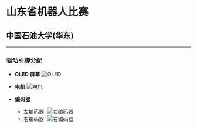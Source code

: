 # 山东省机器人比赛

## 中国石油大学(华东)

---

### 驱动引脚分配

- **OLED 屏幕**
  ![OLED](https://youke1.picui.cn/s1/2025/09/19/68cd65ac3d9c6.jpg)

- **电机**
  ![电机](https://youke1.picui.cn/s1/2025/09/19/68cd65abe2f4d.jpg)

- **编码器**
  - 左编码器: ![左编码器](https://youke1.picui.cn/s1/2025/09/19/68cd65ac3d9c6.jpg)
  - 右编码器: ![右编码器](https://youke1.picui.cn/s1/2025/09/19/68cd65ac32a07.jpg)